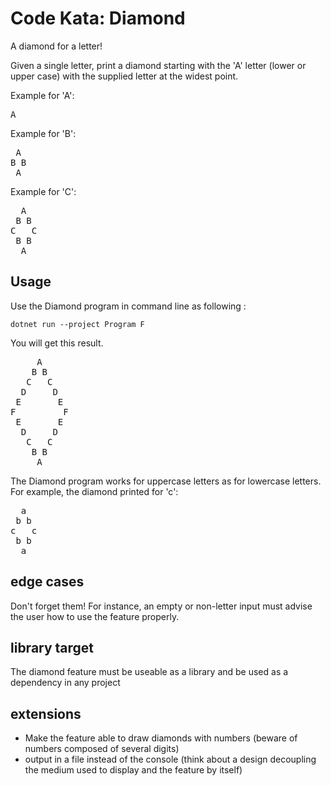 # Code Kata: Diamond

A diamond for a letter!

Given a single letter, print a diamond starting with the 'A' letter (lower or upper case) with the supplied letter at the widest point.

Example for 'A':
<pre>
A
</pre>
Example for 'B':
<pre>
 A
B B
 A
</pre>
Example for 'C':
<pre>
  A
 B B
C   C
 B B
  A
</pre>

## Usage

Use the Diamond program in command line as following :

```
dotnet run --project Program F
```

You will get this result.
<pre>
     A
    B B
   C   C
  D     D
 E       E
F         F
 E       E
  D     D
   C   C
    B B
     A
</pre>
The Diamond program works for uppercase letters as for lowercase letters. For example, the diamond printed for 'c':
<pre>
  a
 b b
c   c
 b b
  a
</pre>

## edge cases

Don't forget them! For instance, an empty or non-letter input must advise the user how to use the feature properly.

## library target

The diamond feature must be useable as a library and be used as a dependency in any project

## extensions

- Make the feature able to draw diamonds with numbers (beware of numbers composed of several digits)
- output in a file instead of the console (think about a design decoupling the medium used to display and the feature by itself)
